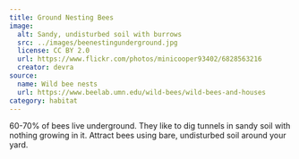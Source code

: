 ```yaml
---
title: Ground Nesting Bees
image:
  alt: Sandy, undisturbed soil with burrows
  src: ../images/beenestingunderground.jpg
  license: CC BY 2.0
  url: https://www.flickr.com/photos/minicooper93402/6828563216
  creator: devra
source:
  name: Wild bee nests
  url: https://www.beelab.umn.edu/wild-bees/wild-bees-and-houses
category: habitat
---
```

60-70% of bees live underground. They like to dig tunnels in sandy soil with nothing growing in it. Attract bees using bare, undisturbed soil around your yard.
